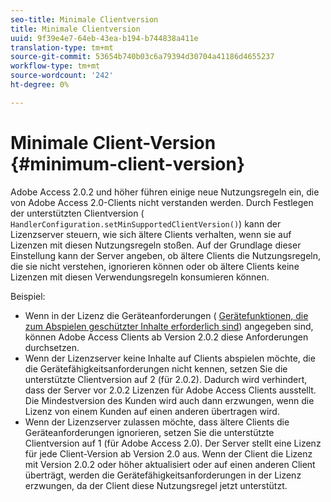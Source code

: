 ```yaml
---
seo-title: Minimale Clientversion
title: Minimale Clientversion
uuid: 9f39e4e7-64eb-43ea-b194-b744838a411e
translation-type: tm+mt
source-git-commit: 53654b740b03c6a79394d30704a41186d4655237
workflow-type: tm+mt
source-wordcount: '242'
ht-degree: 0%

---
```



# Minimale Client-Version {#minimum-client-version}

Adobe Access 2.0.2 und höher führen einige neue Nutzungsregeln ein, die von Adobe Access 2.0-Clients nicht verstanden werden. Durch Festlegen der unterstützten Clientversion ( `HandlerConfiguration.setMinSupportedClientVersion()`) kann der Lizenzserver steuern, wie sich ältere Clients verhalten, wenn sie auf Lizenzen mit diesen Nutzungsregeln stoßen. Auf der Grundlage dieser Einstellung kann der Server angeben, ob ältere Clients die Nutzungsregeln, die sie nicht verstehen, ignorieren können oder ob ältere Clients keine Lizenzen mit diesen Verwendungsregeln konsumieren können.

Beispiel:

* Wenn in der Lizenz die Geräteanforderungen ( [Gerätefunktionen, die zum Abspielen geschützter Inhalte erforderlich sind](../../../aaxs-protecting-content/content-introduction/content-usage-rules/content-runtime-application-restrictions/content-device-capabilities.md)) angegeben sind, können Adobe Access Clients ab Version 2.0.2 diese Anforderungen durchsetzen.
* Wenn der Lizenzserver keine Inhalte auf Clients abspielen möchte, die die Gerätefähigkeitsanforderungen nicht kennen, setzen Sie die unterstützte Clientversion auf 2 (für 2.0.2). Dadurch wird verhindert, dass der Server vor 2.0.2 Lizenzen für Adobe Access Clients ausstellt. Die Mindestversion des Kunden wird auch dann erzwungen, wenn die Lizenz von einem Kunden auf einen anderen übertragen wird.
* Wenn der Lizenzserver zulassen möchte, dass ältere Clients die Geräteanforderungen ignorieren, setzen Sie die unterstützte Clientversion auf 1 (für Adobe Access 2.0). Der Server stellt eine Lizenz für jede Client-Version ab Version 2.0 aus. Wenn der Client die Lizenz mit Version 2.0.2 oder höher aktualisiert oder auf einen anderen Client überträgt, werden die Gerätefähigkeitsanforderungen in der Lizenz erzwungen, da der Client diese Nutzungsregel jetzt unterstützt.

